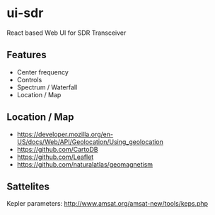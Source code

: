# ui-sdr

React based Web UI for SDR Transceiver

## Features
  * Center frequency
  * Controls
  * Spectrum / Waterfall
  * Location / Map

## Location / Map

  * https://developer.mozilla.org/en-US/docs/Web/API/Geolocation/Using_geolocation
  * https://github.com/CartoDB
  * https://github.com/Leaflet
  * https://github.com/naturalatlas/geomagnetism
  

## Sattelites

Kepler parameters: http://www.amsat.org/amsat-new/tools/keps.php



